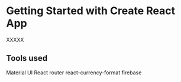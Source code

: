 # Getting Started with Create React App

XXXXX

## Tools used

Material UI
React router
react-currency-format
firebase

###

###
